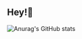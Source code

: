## **Hey!👋**
![Anurag's GitHub stats](https://github-readme-stats.vercel.app/api?username=im95u&show_icons=true&theme=dark)
